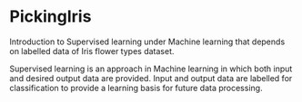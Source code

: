 # PickingIris
Introduction to Supervised learning under Machine learning that depends on labelled data of Iris flower types dataset.

Supervised learning is an approach in Machine learning in which both input and desired output data are provided. Input and output data are labelled for classification to provide a learning basis for future data processing.
